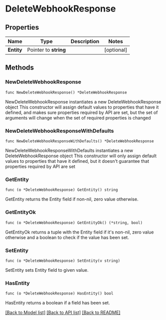 # DeleteWebhookResponse

## Properties

Name | Type | Description | Notes
------------ | ------------- | ------------- | -------------
**Entity** | Pointer to **string** |  | [optional] 

## Methods

### NewDeleteWebhookResponse

`func NewDeleteWebhookResponse() *DeleteWebhookResponse`

NewDeleteWebhookResponse instantiates a new DeleteWebhookResponse object
This constructor will assign default values to properties that have it defined,
and makes sure properties required by API are set, but the set of arguments
will change when the set of required properties is changed

### NewDeleteWebhookResponseWithDefaults

`func NewDeleteWebhookResponseWithDefaults() *DeleteWebhookResponse`

NewDeleteWebhookResponseWithDefaults instantiates a new DeleteWebhookResponse object
This constructor will only assign default values to properties that have it defined,
but it doesn't guarantee that properties required by API are set

### GetEntity

`func (o *DeleteWebhookResponse) GetEntity() string`

GetEntity returns the Entity field if non-nil, zero value otherwise.

### GetEntityOk

`func (o *DeleteWebhookResponse) GetEntityOk() (*string, bool)`

GetEntityOk returns a tuple with the Entity field if it's non-nil, zero value otherwise
and a boolean to check if the value has been set.

### SetEntity

`func (o *DeleteWebhookResponse) SetEntity(v string)`

SetEntity sets Entity field to given value.

### HasEntity

`func (o *DeleteWebhookResponse) HasEntity() bool`

HasEntity returns a boolean if a field has been set.


[[Back to Model list]](../README.md#documentation-for-models) [[Back to API list]](../README.md#documentation-for-api-endpoints) [[Back to README]](../README.md)


